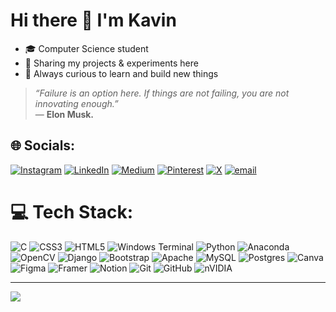 # Hi there 👋 I'm Kavin  

- 🎓 Computer Science student  
- 📂 Sharing my projects & experiments here  
- 🌱 Always curious to learn and build new things  

> *“Failure is an option here. If things are not failing, you are not innovating enough.”*  
> — **Elon Musk.**





## 🌐 Socials:
[![Instagram](https://img.shields.io/badge/Instagram-%23E4405F.svg?logo=Instagram&logoColor=white)](https://www.instagram.com/kavi_nix/) [![LinkedIn](https://img.shields.io/badge/LinkedIn-%230077B5.svg?logo=linkedin&logoColor=white)](//www.linkedin.com/in/kavin-k-4bab7a277/) [![Medium](https://img.shields.io/badge/Medium-12100E?logo=medium&logoColor=white)](https://medium.com/@kavinkanagaraj16) [![Pinterest](https://img.shields.io/badge/Pinterest-%23E60023.svg?logo=Pinterest&logoColor=white)](https://in.pinterest.com/kavinkanagaraj16/) [![X](https://img.shields.io/badge/X-black.svg?logo=X&logoColor=white)](https://x.com/kavinGreeks) [![email](https://img.shields.io/badge/Email-D14836?logo=gmail&logoColor=white)](mailto:kavinkanagaraj16@gmail.com) 

# 💻 Tech Stack:
![C](https://img.shields.io/badge/c-%2300599C.svg?style=for-the-badge&logo=c&logoColor=white)  ![CSS3](https://img.shields.io/badge/css3-%231572B6.svg?style=for-the-badge&logo=css3&logoColor=white) ![HTML5](https://img.shields.io/badge/html5-%23E34F26.svg?style=for-the-badge&logo=html5&logoColor=white) ![Windows Terminal](https://img.shields.io/badge/Windows%20Terminal-%234D4D4D.svg?style=for-the-badge&logo=windows-terminal&logoColor=white) ![Python](https://img.shields.io/badge/python-3670A0?style=for-the-badge&logo=python&logoColor=ffdd54) ![Anaconda](https://img.shields.io/badge/Anaconda-%2344A833.svg?style=for-the-badge&logo=anaconda&logoColor=white) ![OpenCV](https://img.shields.io/badge/opencv-%23white.svg?style=for-the-badge&logo=opencv&logoColor=white) ![Django](https://img.shields.io/badge/django-%23092E20.svg?style=for-the-badge&logo=django&logoColor=white) ![Bootstrap](https://img.shields.io/badge/bootstrap-%238511FA.svg?style=for-the-badge&logo=bootstrap&logoColor=white) ![Apache](https://img.shields.io/badge/apache-%23D42029.svg?style=for-the-badge&logo=apache&logoColor=white) ![MySQL](https://img.shields.io/badge/mysql-4479A1.svg?style=for-the-badge&logo=mysql&logoColor=white) ![Postgres](https://img.shields.io/badge/postgres-%23316192.svg?style=for-the-badge&logo=postgresql&logoColor=white) ![Canva](https://img.shields.io/badge/Canva-%2300C4CC.svg?style=for-the-badge&logo=Canva&logoColor=white) ![Figma](https://img.shields.io/badge/figma-%23F24E1E.svg?style=for-the-badge&logo=figma&logoColor=white) ![Framer](https://img.shields.io/badge/Framer-black?style=for-the-badge&logo=framer&logoColor=blue) ![Notion](https://img.shields.io/badge/Notion-%23000000.svg?style=for-the-badge&logo=notion&logoColor=white) ![Git](https://img.shields.io/badge/git-%23F05033.svg?style=for-the-badge&logo=git&logoColor=white) ![GitHub](https://img.shields.io/badge/github-%23121011.svg?style=for-the-badge&logo=github&logoColor=white) ![nVIDIA](https://img.shields.io/badge/nVIDIA-%2376B900.svg?style=for-the-badge&logo=nVIDIA&logoColor=white)


---
[![](https://visitcount.itsvg.in/api?id=KavinsProjects&icon=0&color=0)](https://visitcount.itsvg.in)

<!-- Proudly created with GPRM ( https://gprm.itsvg.in ) -->
